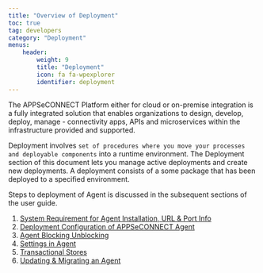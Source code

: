 ```yaml
---
title: "Overview of Deployment"
toc: true
tag: developers
category: "Deployment"
menus: 
    header:
        weight: 9
        title: "Deployment"
        icon: fa fa-wpexplorer
        identifier: deployment               
---
```


The APPSeCONNECT Platform either for cloud or on-premise integration is a fully integrated solution that enables 
organizations to design, develop, deploy, manage - connectivity apps, APIs and microservices within 
the infrastructure provided and supported.

Deployment involves `set of procedures where you move your processes and deployable components` 
into a runtime environment. The Deployment section of this document lets you manage active deployments 
and create new deployments. A deployment consists of a some package that has been deployed to a specified environment.

Steps to deployment of Agent is discussed in the subsequent sections of the user guide.

1. [System Requirement for Agent Installation, URL & Port Info](/deployment/gettingstarted-with-deployment/#system-requirement-for-agent-installation)
2. [Deployment Configuration of APPSeCONNECT Agent](/deployment/Deployment-Configuration/)
3. [Agent Blocking Unblocking](/deployment/Agent-Blocking-and-Unblocking/)
4. [Settings in Agent](/deployment/settings/)
5. [Transactional Stores](/deployment/Overview-of-Plugin/)
6. [Updating & Migrating an Agent](/deployment/upgradation-and-migration/)

